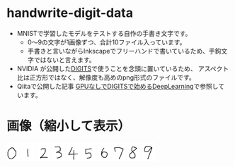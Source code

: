 # handwrite-digit-data
- MNISTで学習したモデルをテストする自作の手書き文字です。
  - 0〜9の文字が1画像ずつ、合計10ファイル入っています。
  - 手書きと言いながらInkscapeでフリーハンドで書いているため、手鉤文字ではないと言えます。
- NVIDIA が公開した[DIGITS](https://github.com/NVIDIA/DIGITS)で使うことを念頭に置いているため、
アスペクト比は正方形ではなく、解像度も高めのpng形式のファイルです。
- Qiitaで公開した記事 [GPUなしでDIGITSで始めるDeepLearning](http://qiita.com/kumadasu/items/bf26cd2824eaef8f2bf8)で参照しています。


# 画像（縮小して表示）
<img src="png/0.png" width="30">
<img src="png/1.png" width="30">
<img src="png/2.png" width="30">
<img src="png/3.png" width="30">
<img src="png/4.png" width="30">
<img src="png/5.png" width="30">
<img src="png/6.png" width="30">
<img src="png/7.png" width="30">
<img src="png/8.png" width="30">
<img src="png/9.png" width="30">
